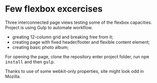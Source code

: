 # Few flexbox excercises

Three interconnected page views testing some of the flexbox capacities. Project is using Gulp to automate workflow.

- greating 12-column grid and breaking free from it;
- creating page with fixed header/footer and flexible content element;
- creating basic photo album;

For opening the page, clone the repository enter project folder, run <tt>npm install</tt> and then <tt>gulp</tt>.

Thanks to use of some webkit-only properties, site might look odd in Mozilla.

